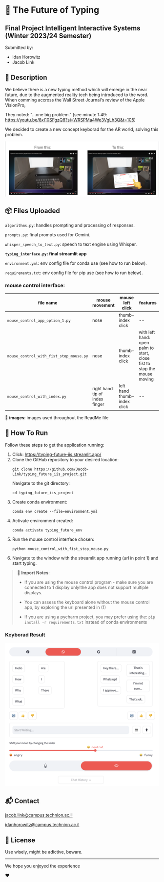 # 🚀 The Future of Typing

## Final Project Intelligent Interactive Systems (Winter 2023/24 Semester)

Submitted by:
- Idan Horowitz
- Jacob Link

## 📝 Description
We believe there is a new typing method which will emerge in the near future, due to the augmented reality tech being introduced to the word. 
When comming accross the Wall Street Journal's review of the Apple VisionPro,

They noted: "...one big problem." (see minute 1:49: https://youtu.be/8xI10SFgzQ8?si=WRSPMa4We3VgLh3Q&t=105) 

We decided to create a new concept keyborad for the AR world, solving this problem.

![system on wsj](images/vis_in_wsj_review.png)

## 📦 Files Uploaded 

`algorithms.py`: handles prompting and processing of responses.

`prompts.py`: final prompts used for Gemini.

`whisper_speech_to_text.py`: speech to text engine using Whisper.

**`typing_interface.py`: final streamlit app**

`environment.yml`: env config file for conda use (see how to run below).

`requirements.txt`: env config file for pip use (see how to run below).

### mouse control interface:
|file name|mouse movement|mouse left click|features
|--|--|--|--
|`mouse_control_app_option_1.py`|nose|thumb-index click|--
|`mouse_control_with_fist_stop_mouse.py`|nose|thumb-index click|with left hand: open palm to start, close fist to stop the mouse moving
|`mouse_control_with_index.py`|right hand tip of index finger|left hand thumb-index click|--

📁 **images**: images used throughout the ReadMe file

## 🏃 How To Run
Follow these steps to get the application running: 
1. Click: https://typing-future-iis.streamlit.app/
2. Clone the GitHub repository to your desired location:
   ```
   git clone https://github.com/Jacob-Link/typing_future_iis_project.git
   ```
   Navigate to the git directory:
   ```
   cd typing_future_iis_project
   ```
3. Create conda environment:
   ```
   conda env create --file=environment.yml
   ```
4. Activate environment created:
   ```
   conda activate typing_future_env
   ```
5. Run the mouse control interface chosen:
   ```
   python mouse_control_with_fist_stop_mouse.py
   ```
6. Navigate to the window with the streamlit app running (url in point 1) and start typing.
   
> 🔔 **Import Notes**:
> - If you are using the mouse control program - make sure you are connected to 1 display only!the app does not support multiple displays.
> 
> - You can assess the keyboard alone without the mouse control app, by exploring the url presented in (1)
> - If you are using a pycharm project, you may prefer using the: `pip install -r requirements.txt` instead of conda environments


### Keyborad Result
![result](images/keyboard_result.png)

## 📬 Contact

jacob.link@campus.technion.ac.il

idanhorowitz@campus.technion.ac.il

## 📃 License

Use wisely, might be adictive, beware.

----------

We hope you enjoyed the experience

❤️ 
